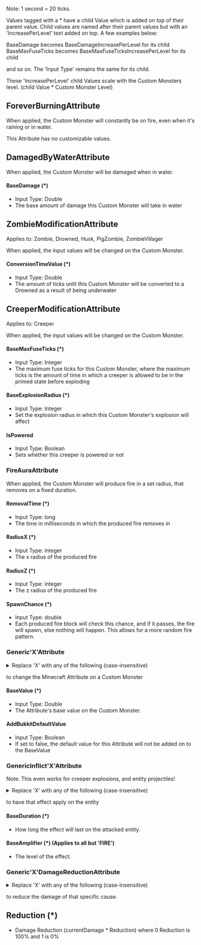 Note: 1 second = 20 ticks.

Values tagged with a * have a child Value which is added on top of their parent value. Child values are named after their parent values but with an 'IncreasePerLevel' text added on top. A few examples below:

BaseDamage becomes BaseDamageIncreasePerLevel for its child
BaseMaxFuseTicks becomes BaseMaxFuseTicksIncreasePerLevel for its child

and so on. The 'Input Type' remains the same for its child.

These 'IncreasePerLevel' child Values scale with the Custom Monsters level. (child Value * Custom Monster Level)


## ForeverBurningAttribute

When applied, the Custom Monster will constantly be on fire, even when it's raining or in water.

This Attribute has no customizable values.

##  DamagedByWaterAttribute

When applied, the Custom Monster will be damaged when in water.

#### BaseDamage (*)
* Input Type: Double
* The base amount of damage this Custom Monster will take in water
## ZombieModificationAttribute

Applies to: Zombie, Drowned, Husk, PigZombie, ZombieVillager

When applied, the input values will be changed on the Custom Monster.

#### ConversionTimeValue (*)
* Input Type: Double
* The amount of ticks until this Custom Monster will be converted to a Drowned as a result of being underwater
## CreeperModificationAttribute

Applies to: Creeper

When applied, the input values will be changed on the Custom Monster.

#### BaseMaxFuseTicks (*)
* Input Type: Integer
* The maximum fuse ticks for this Custom Monster, where the maximum ticks is the amount of time in which a creeper is allowed to be in the primed state before exploding
#### BaseExplosionRadius (*)
* Input Type: Integer
* Set the explosion radius in which this Custom Monster's explosion will affect
#### IsPowered
* Input Type: Boolean
* Sets whether this creeper is powered or not
### FireAuraAttribute

When applied, the Custom Monster will produce fire in a set radius, that removes on a fixed duration.

#### RemovalTime (*)
* Input Type: long
* The time in milliseconds in which the produced fire removes in
#### RadiusX (*)
* Input Type: integer
* The x radius of the produced fire
#### RadiuxZ (*)
* Input Type: integer
* The z radius of the produced fire
#### SpawnChance (*)
* Input Type: double
* Each produced fire block will check this chance, and if it passes, the fire will spawn, else nothing will happen. This allows for a more random fire pattern.
### Generic'X'Attribute



<details><summary>Replace 'X' with any of the following (case-insensitive)</summary>
<p>

* ARMOR
  * Armor bonus of a Custom Monster.
  
* ARMORTOUGHNESS
  * Armor durability bonus of a Custom Monster.
  
* ATTACKDAMAGE
  * Attack damage of a Custom Monster.
  
* FLYINGSPEED (parrots only)
  * Flying speed of a Custom Monster.
  
* FOLLOWRANGE
  * Range at which a Custom Monster will follow others.
  
* KNOCKBACKRESISTANCE
  * Resistance of a Custom Monster to knockback.
  
* MAXHEALTH
  * Maximum health of a Custom Monster.
  
* MOVEMENTSPEED
  * Movement speed of a Custom Monster.
  
* HORSEJUMPSTRENGTH (horse only)
  * Strength with which a Custom Monster will jump.
  
* ZOMBIESPAWNREINFORCEMENTS (zombie only)
  * Chance of a Custom Monster to spawn reinforcements.
</p>
</details>

to change the Minecraft Attribute on a Custom Monster

#### BaseValue (*)
* Input Type: Double
* The Attribute's base value on the Custom Monster.
#### AddBukkitDefaultValue
* Input Type: Boolean
* If set to false, the default value for this Attribute will not be added on to the BaseValue

### GenericInflict'X'Attribute

Note: This even works for creeper explosions, and entity projectiles!

<details><summary>Replace 'X' with any of the following (case-insensitive)</summary>
<p>

* ABSORPTION	
  * Increases the maximum health of an entity with health that cannot be regenerated, but is refilled every 30 seconds.
* BAD_OMEN	
  * oof.
* BLINDNESS	
  * Blinds an entity.
* CONDUIT_POWER	
  * Effects granted by a nearby conduit.
* CONFUSION	
  * Warps vision on the client.
* DAMAGE_RESISTANCE	
  * Decreases damage dealt to an entity.
* DOLPHINS_GRACE	
  * Squee'ek uh'k kk'kkkk squeek eee'eek.
* FAST_DIGGING	
  * Increases dig speed.
* FIRE_RESISTANCE	
  * Stops fire damage.
* GLOWING	
  * Outlines the entity so that it can be seen from afar.
* HARM	
  * Hurts an entity.
* HEAL	
  * Heals an entity.
* HEALTH_BOOST	
  * Increases the maximum health of an entity.
* HERO_OF_THE_VILLAGE	
  * \o/.
* HUNGER	
  * Increases hunger.
* INCREASE_DAMAGE	
  * Increases damage dealt.
* INVISIBILITY	
  * Grants invisibility.
* JUMP	
  * Increases jump height.
* LEVITATION	
  * Causes the entity to float into the air.
* LUCK	
  * Loot table luck.
* NIGHT_VISION	
  * Allows an entity to see in the dark.
* POISON	
  * Deals damage to an entity over time.
* REGENERATION	
  * Regenerates health.
* SATURATION	
  * Increases the food level of an entity each tick.
* SLOW	
  * Decreases movement speed.
* SLOW_DIGGING	
  * Decreases dig speed.
* SLOW_FALLING	
  * Slows entity fall rate.
* SPEED	
  * Increases movement speed.
* UNLUCK	
  * Loot table unluck.
* WATER_BREATHING	
  * Allows breathing underwater.
* WEAKNESS	
  * Decreases damage dealt by an entity.
* WITHER	
  * Deals damage to an entity over time and gives the health to the shooter.
* FIRE
  * Inflicts fire
</p>
</details>

to have that effect apply on the entity

#### BaseDuration (*)
* How long the effect will last on the attacked entity.
#### BaseAmplifier (*) (Applies to all but 'FIRE')
* The level of the effect.

### Generic'X'DamageReductionAttribute

<details><summary>Replace 'X' with any of the following (case-insensitive)</summary>
<p>

* BLOCK_EXPLOSION	
  * Damage caused by being in the area when a block explodes.
* CONTACT	
  * Damage caused when an entity contacts a block such as a Cactus.
* CRAMMING	
  * Damage caused when an entity is colliding with too many entities due to the maxEntityCramming game rule.
* CUSTOM	
  * Custom damage.
* DRAGON_BREATH	
  * Damage caused by a dragon breathing fire.
* DROWNING	
  * Damage caused by running out of air while in water
* DRYOUT	
  * Damage caused when an entity that should be in water is not.
* ENTITY_ATTACK	
  * Damage caused when an entity attacks another entity.
* ENTITY_EXPLOSION	
  * Damage caused by being in the area when an entity, such as a Creeper, explodes.
* ENTITY_SWEEP_ATTACK	
  * Damage caused when an entity attacks another entity in a sweep attack.
* FALL	
  * Damage caused when an entity falls a distance greater than 3 blocks
* FALLING_BLOCK	
  * Damage caused by being hit by a falling block which deals damage
* FIRE	
  * Damage caused by direct exposure to fire
* FIRE_TICK	
  * Damage caused due to burns caused by fire
* FLY_INTO_WALL	
  * Damage caused when an entity runs into a wall.
* HOT_FLOOR	
  * Damage caused when an entity steps on Material.MAGMA_BLOCK.
* LAVA	
  * Damage caused by direct exposure to lava
* LIGHTNING	
  * Damage caused by being struck by lightning
* MAGIC	
  * Damage caused by being hit by a damage potion or spell
* MELTING	
  * Damage caused due to a snowman melting
* POISON	
  * Damage caused due to an ongoing poison effect
* PROJECTILE	
  * Damage caused when attacked by a projectile.
* STARVATION	
  * Damage caused by starving due to having an empty hunger bar
* SUFFOCATION	
  * Damage caused by being put in a block
* SUICIDE	
  * Damage caused by committing suicide using the command "/kill"
* THORNS	
  * Damage caused in retaliation to another attack by the Thorns enchantment.
* VOID	
  * Damage caused by falling into the void
* WITHER	
  * Damage caused by Wither potion effect
</p>
</details>

to reduce the damage of that specific cause.

## Reduction (*)
* Damage Reduction (currentDamage * Reduction) where 0 Reduction is 100% and 1 is 0%
